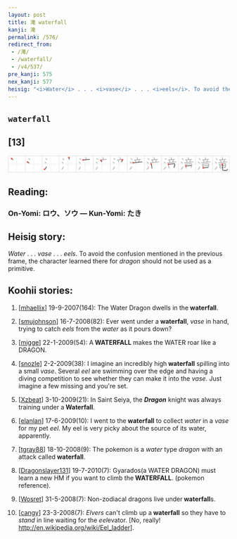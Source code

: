 ```yaml
---
layout: post
title: 滝 waterfall
kanji: 滝
permalink: /576/
redirect_from:
 - /滝/
 - /waterfall/
 - /v4/537/
pre_kanji: 575
nex_kanji: 577
heisig: "<i>Water</i> . . . <i>vase</i> . . . <i>eels</i>. To avoid the confusion mentioned in the previous frame, the character learned there for <i>dragon</i> should not be used as a primitive."
---
```


## `waterfall`

## [13]

<div class="stroke"><img src="../images/E6BB9D.png" /></div>

## Reading:

### On-Yomi: ロウ、ソウ &mdash; Kun-Yomi: たき

## Heisig story:

<i>Water</i> . . . <i>vase</i> . . . <i>eels</i>. To avoid the confusion mentioned in the previous frame, the character learned there for <i>dragon</i> should not be used as a primitive.

## Koohii stories:

1) [<a href="http://kanji.koohii.com/profile/mhaellix">mhaellix</a>] 19-9-2007(164): The Water Dragon dwells in the<strong> waterfall</strong>.

2) [<a href="http://kanji.koohii.com/profile/smujohnson">smujohnson</a>] 16-7-2008(82): Ever went under a<strong> waterfall</strong>, <em>vase</em> in hand, trying to catch <em>eels</em> from the <em>water</em> as it pours down?

3) [<a href="http://kanji.koohii.com/profile/migge">migge</a>] 22-1-2009(54): A<strong> WATERFALL</strong> makes the WATER roar like a DRAGON.

4) [<a href="http://kanji.koohii.com/profile/snozle">snozle</a>] 2-2-2009(38): I imagine an incredibly high<strong> waterfall</strong> spilling into a small <em>vase</em>. Several <em>eel</em> are swimming over the edge and having a diving competition to see whether they can make it into the <em>vase</em>. Just imagine a few missing and you&#039;re set.

5) [<a href="http://kanji.koohii.com/profile/Xzbeat">Xzbeat</a>] 3-10-2009(21): In Saint Seiya, the <em><strong>Dragon</strong></em> knight was always training under a<strong> Waterfall</strong>.

6) [<a href="http://kanji.koohii.com/profile/elanlan">elanlan</a>] 17-6-2009(10): I went to the<strong> waterfall</strong> to collect <em>water</em> in a <em>vase</em> for my pet <em>eel</em>. My eel is very picky about the source of its water, apparently.

7) [<a href="http://kanji.koohii.com/profile/tgray88">tgray88</a>] 18-10-2008(9): The pokemon is a <em>water</em> type <em>dragon</em> with an attack called<strong> waterfall</strong>.

8) [<a href="http://kanji.koohii.com/profile/Dragonslayer131">Dragonslayer131</a>] 19-7-2010(7): Gyarados(a WATER DRAGON) must learn a new HM if you want to climb the<strong> WATERFALL</strong>. (pokemon reference).

9) [<a href="http://kanji.koohii.com/profile/Wosret">Wosret</a>] 31-5-2008(7): Non-zodiacal dragons live under<strong> waterfall</strong>s.

10) [<a href="http://kanji.koohii.com/profile/cangy">cangy</a>] 23-3-2008(7): <em>Elvers</em> can&#039;t climb up a<strong> waterfall</strong> so they have to <em>stand</em> in line waiting for the <em>eel</em>evator. [No, really! <a href="http://en.wikipedia.org/wiki/Eel_ladder">http://en.wikipedia.org/wiki/Eel_ladder</a>].
